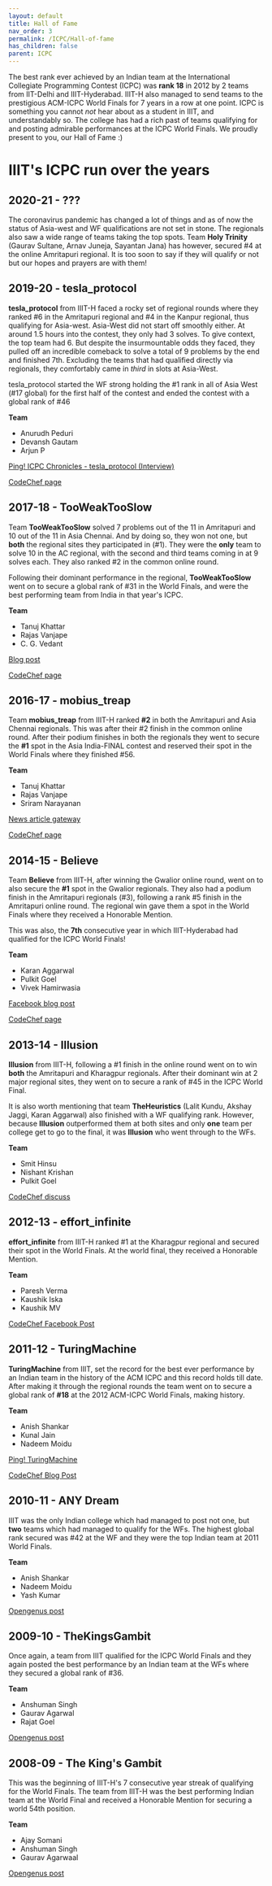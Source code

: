 ```yaml
---
layout: default
title: Hall of Fame
nav_order: 3
permalink: /ICPC/Hall-of-fame
has_children: false
parent: ICPC
---
```


The best rank ever achieved by an Indian team at the International Collegiate Programming Contest (ICPC) was **rank 18** in 2012 by 2 teams from IIT-Delhi and IIIT-Hyderabad. IIIT-H also managed to send teams to the prestigious ACM-ICPC World Finals for 7 years in a row at one point. ICPC is something you cannot *not* hear about as a student in IIIT, and understandably so. The college has had a rich past of teams qualifying for and posting admirable performances at the ICPC World Finals. We proudly present to you, our Hall of Fame :)

# IIIT's ICPC run over the years

## 2020-21 - ???

The coronavirus pandemic has changed a lot of things and as of now the status of Asia-west and WF qualifications are not set in stone. The regionals also saw a wide range of teams taking the top spots. Team **Holy Trinity** (Gaurav Sultane, Arnav Juneja, Sayantan Jana) has however, secured #4 at the online Amritapuri regional. It is too soon to say if they will qualify or not but our hopes and prayers are with them!

## 2019-20 - tesla_protocol

**tesla_protocol** from IIIT-H faced a rocky set of regional rounds where they ranked #6 in the Amritapuri regional and #4 in the Kanpur regional, thus qualifying for Asia-west. Asia-West did not start off smoothly either. At around 1.5 hours into the contest, they only had 3 solves. To give context, the top team had 6. But despite the insurmountable odds they faced, they pulled off an incredible comeback to solve a total of 9 problems by the end and finished 7th. Excluding the teams that had qualified directly via regionals, they comfortably came in *third* in slots at Asia-West.

tesla_protocol started the WF strong holding the #1 rank in all of Asia West (#17 global) for the first half of the contest and ended the contest with a global rank of #46

**Team**
- Anurudh Peduri
- Devansh Gautam
- Arjun P

[Ping! ICPC Chronicles - tesla_protocol (Interview)](https://pingiiit.org/2020/08/icpc-tesla-protocol/)

[CodeChef page](https://www.codechef.com/icpc/2020)

## 2017-18 - TooWeakTooSlow

Team **TooWeakTooSlow** solved 7 problems out of the 11 in Amritapuri and 10 out of the 11 in Asia Chennai. And by doing so, they won not one, but **both** the regional sites they participated in (#1). They were the **only** team to solve 10 in the AC regional, with the second and third teams coming in at 9 solves each. They also ranked #2 in the common online round. 

Following their dominant performance in the regional, **TooWeakTooSlow** went on to secure a global rank of #31 in the World Finals, and were the best performing team from India in that year's ICPC.

**Team**
- Tanuj Khattar
- Rajas Vanjape
- C. G. Vedant

[Blog post](https://blogs.iiit.ac.in/iiit-hyderabad-team-in-acm-icpc-finals/)

[CodeChef page](https://www.codechef.com/icpc/2018)

## 2016-17 - mobius_treap

Team **mobius_treap** from IIIT-H ranked **#2** in both the Amritapuri and Asia Chennai regionals. This was after their #2 finish in the common online round. After their podium finishes in both the regionals they went to secure the **#1** spot in the Asia India-FINAL contest and reserved their spot in the World Finals where they finished #56. 

**Team**
- Tanuj Khattar
- Rajas Vanjape
- Sriram Narayanan

[News article gateway](https://www.iiit.ac.in/news/iiit-hyderabad-makes-icpc-world-finals/)

[CodeChef page](https://www.codechef.com/icpc/2017)

## 2014-15 - Believe

Team **Believe** from IIIT-H, after winning the Gwalior online round, went on to also secure the **#1** spot in the Gwalior regionals. They also had a podium finish in the Amritapuri regionals (#3), following a rank #5 finish in the Amritapuri online round. The regional win gave them a spot in the World Finals where they received a Honorable Mention. 

This was also, the **7th** consecutive year in which IIIT-Hyderabad had qualified for the ICPC World Finals!

**Team**
- Karan Aggarwal
- Pulkit Goel
- Vivek Hamirwasia

[Facebook blog post](https://www.facebook.com/IIITH/posts/iiit-hyderabad-qualifies-for-acm-icpc-world-finals-for-seventh-year-in-a-rowthe-/10152740230638717/)

[CodeChef page](https://www.codechef.com/icpc/2015)

## 2013-14 - Illusion

**Illusion** from IIIT-H, following a #1 finish in the online round went on to win **both** the Amritapuri and Kharagpur regionals. After their dominant win at 2 major regional sites, they went on to secure a rank of #45 in the ICPC World Final.

It is also worth mentioning that team **TheHeuristics** (Lalit Kundu, Akshay Jaggi, Karan Aggarwal) also finished with a WF qualifying rank. However, because **Illusion** outperformed them at both sites and only **one** team per college get to go to the final, it was **Illusion** who went through to the WFs.

**Team**
- Smit Hinsu
- Nishant Krishan 
- Pulkit Goel

[CodeChef discuss](https://discuss.codechef.com/t/indian-teams-in-acm-icpc-2014-live-rankings/5997)

## 2012-13 - effort_infinite

**effort_infinite** from IIIT-H ranked #1 at the Kharagpur regional and secured their spot in the World Finals. At the world final, they received a Honorable Mention. 

**Team**
- Paresh Verma
- Kaushik Iska
- Kaushik MV

[CodeChef Facebook Post](https://www.facebook.com/CodeChef/posts/255217694607299/)

## 2011-12 - TuringMachine

**TuringMachine** from IIIT, set the record for the best ever performance by an Indian team in the history of the ACM ICPC and this record holds till date. After making it through the regional rounds the team went on to secure a global rank of **#18** at the 2012 ACM-ICPC World Finals, making history. 

**Team**
- Anish Shankar
- Kunal Jain
- Nadeem Moidu

[Ping! TuringMachine](https://pingiiit.org/2012/02/turing-machine/)

[CodeChef Blog Post](https://blog.codechef.com/2012/09/28/a-big-shout-out-to-the-acm-icpc-world-finalists-and-go-for-gold-winners-2012/)

## 2010-11 - ANY Dream

IIIT was the only Indian college which had managed to post not one, but **two** teams which had managed to qualify for the WFs. The highest global rank secured was #42 at the WF and they were the top Indian team at 2011 World Finals. 

**Team**
- Anish Shankar
- Nadeem Moidu
- Yash Kumar

[Opengenus post](https://iq.opengenus.org/position-of-india-in-icpc/)

## 2009-10 - TheKingsGambit

Once again, a team from IIIT qualified for the ICPC World Finals and they again posted the best performance by an Indian team at the WFs where they secured a global rank of #36.

**Team**
- Anshuman Singh
- Gaurav Agarwal
- Rajat Goel

[Opengenus post](https://iq.opengenus.org/position-of-india-in-icpc/)

## 2008-09 - The King's Gambit

This was the beginning of IIIT-H's 7 consecutive year streak of qualifying for the World Finals. The team from IIIT-H was the best performing Indian team at the World Final and received a Honorable Mention for securing a world 54th position. 

**Team**
- Ajay Somani
- Anshuman Singh
- Gaurav Agarwaal

[Opengenus post](https://iq.opengenus.org/position-of-india-in-icpc/)
